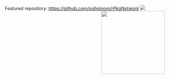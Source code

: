 Featured repository: _https://github.com/oobianom/rPkgNetwork_
<img src="https://coursewhiz.org/shinyappsampleso/hex-shinyAppSamples.png" width="200" align="right" >
![](https://depends.rpkg.net/assets/rpackagedependency2.gif)
